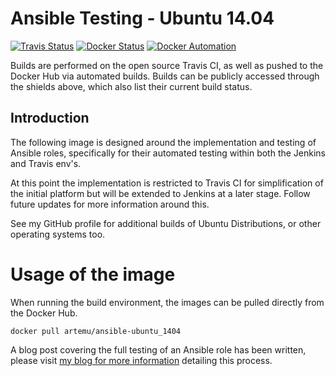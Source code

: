 # Ansible Testing - Ubuntu 14.04

[![Travis Status](https://img.shields.io/travis/Artemu/ansible-container-ubuntu_1404.svg?style=flat-square)](https://travis-ci.org/Artemu/ansible-container-ubuntu_1404) [![Docker Status](https://img.shields.io/docker/build/artemu/ansible-ubuntu_1404.svg?style=flat-square)](https://hub.docker.com/r/artemu/ansible-ubuntu_1404/) [![Docker Automation](https://img.shields.io/docker/automated/artemu/ansible-ubuntu_1404.svg?style=flat-square)](https://hub.docker.com/r/artemu/ansible-ubuntu_1404/)

Builds are performed on the open source Travis CI, as well as pushed to the Docker Hub via automated builds. Builds can be publicly accessed through the shields above, which also list their current build status.

## Introduction
The following image is designed around the implementation and testing of Ansible roles, specifically for their automated testing within both the Jenkins and Travis env's.

At this point the implementation is restricted to Travis CI for simplification of the initial platform but will be extended to Jenkins at a later stage. Follow future updates for more information around this.

See my GitHub profile for additional builds of Ubuntu Distributions, or other operating systems too.

# Usage of the image
When running the build environment, the images can be pulled directly from the Docker Hub.

`docker pull artemu/ansible-ubuntu_1404`

A blog post covering the full testing of an Ansible role has been written, please visit [my blog for more information](/etc/ansible/roles/role_under_test/tests/requirements.yml) detailing this process.
